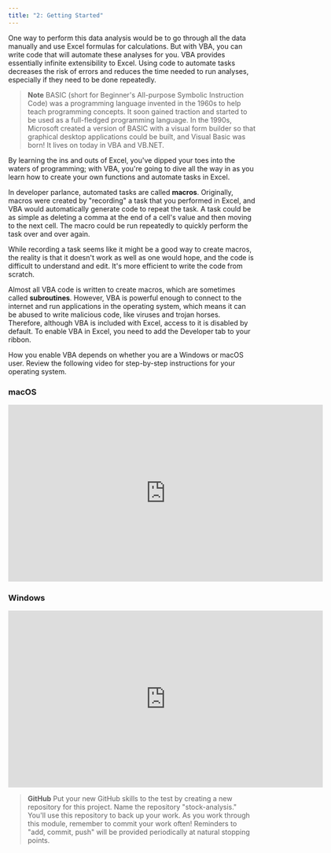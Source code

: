 ```yaml
---
title: "2: Getting Started"
---
```

<img style="display: none;" src="https://static.bc-edx.com/data/dl-1-2/m2/lms/img/banner.jpg" alt="lesson banner" />

One way to perform this data analysis would be to go through all the data manually and use Excel formulas for calculations. But with VBA, you can write code that will automate these analyses for you. VBA provides essentially infinite extensibility to Excel. Using code to automate tasks decreases the risk of errors and reduces the time needed to run analyses, especially if they need to be done repeatedly.

> **Note** BASIC (short for Beginner's All-purpose Symbolic Instruction Code) was a programming language invented in the 1960s to help teach programming concepts. It soon gained traction and started to be used as a full-fledged programming language. In the 1990s, Microsoft created a version of BASIC with a visual form builder so that graphical desktop applications could be built, and Visual Basic was born! It lives on today in VBA and VB.NET.

By learning the ins and outs of Excel, you've dipped your toes into the waters of programming; with VBA, you're going to dive all the way in as you learn how to create your own functions and automate tasks in Excel.

In developer parlance, automated tasks are called **macros**. Originally, macros were created by "recording" a task that you performed in Excel, and VBA would automatically generate code to repeat the task. A task could be as simple as deleting a comma at the end of a cell's value and then moving to the next cell. The macro could be run repeatedly to quickly perform the task over and over again.

While recording a task seems like it might be a good way to create macros, the reality is that it doesn't work as well as one would hope, and the code is difficult to understand and edit. It's more efficient to write the code from scratch.

Almost all VBA code is written to create macros, which are sometimes called **subroutines**. However, VBA is powerful enough to connect to the internet and run applications in the operating system, which means it can be abused to write malicious code, like viruses and trojan horses. Therefore, although VBA is included with Excel, access to it is disabled by default. To enable VBA in Excel, you need to add the Developer tab to your ribbon.

How you enable VBA depends on whether you are a Windows or macOS user. Review the following video for step-by-step instructions for your operating system.

### macOS

<iframe src="https://fast.wistia.net/embed/iframe/nh8yic8ujx" title=" Enabling Developer Tools in Excel (Mac) Video" allow="autoplay; fullscreen" allowtransparency="true" frameborder="0" scrolling="no" class="wistia_embed" name="wistia_embed" allowfullscreen msallowfullscreen width="640" height="360"></iframe>

### Windows

<iframe src="https://fast.wistia.net/embed/iframe/ic63yyaxaq" title=" Enabling Developer Tools in Excel (Win) Video" allow="autoplay; fullscreen" allowtransparency="true" frameborder="0" scrolling="no" class="wistia_embed" name="wistia_embed" allowfullscreen msallowfullscreen width="640" height="360"></iframe>

> **GitHub** Put your new GitHub skills to the test by creating a new repository for this project. Name the repository "stock-analysis." You'll use this repository to back up your work. As you work through this module, remember to commit your work often! Reminders to "add, commit, push" will be provided periodically at natural stopping points.
